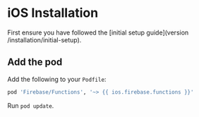 # iOS Installation

First ensure you have followed the [initial setup guide](version /installation/initial-setup).

## Add the pod

Add the following to your `Podfile`:

```ruby
pod 'Firebase/Functions', '~> {{ ios.firebase.functions }}'
```

Run `pod update`.

